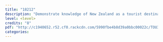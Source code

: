 ```yaml
---
title: "18212"
description: "Demonstrate knowledge of New Zealand as a tourist destination"
level: <level>
credits: "8"
pdf: "http://c1940652.r52.cf0.rackcdn.com/5990fbe4b8d39a0bbc00022c/TOU3-18212.pdf"
categories:
---
```

